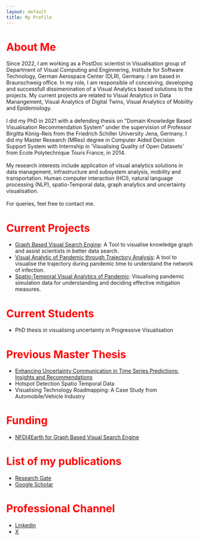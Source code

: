 ```yaml
---
layout: default
title: My Profile
---
```

<style>
h1 {
    color: red;
}
</style>

# About Me

<p> Since 2022, I am working as a PostDoc scientist in Visualisation group of Department of Visual Computing and Enginnering, Institute for Software Technology, German Aerospace Center (DLR), Germany. I am based in Braunschweig office. In my role, I am responsible of conceiving, developing and successfull dissimenination of a Visual Analytics based solutions to the projects. My current projects are related to Visual Analytics in Data Manangement, Visual Analytics of Digital Twins, Visual Analytics of Mobility and Epidemiology. 
 <br> <br>
I did my PhD in 2021  with a defending thesis on "Domain Knowledge Based Visualisation Recommendation System" under the supervision of Professor Birgitta König-Reis from the Friedrich Schiller University Jena, Germany. I did my Master Research (MRes) degree in Computer Aided Decision Support System with Internship in 'Visualising Quality of Open Datasets' from  Ecole Polytechnique Tours France, in 2014. 
<br><br>
My research interests include application of visual analytics solutions in data management, infrastructure and subsystem analysis, mobility and transportation. Human computer interaction (HCI), natural language processing (NLP), spatio-Temporal data, graph analytics and uncertainty visualisation.
<br><br>
For queries, feel free to contact me.</p>

# Current Projects
 - [Graph Based Visual Search Engine](https://vesa.webapps.nfdi4earth.de/): A Tool to visualise knowledge graph and assist scientists in better data search.
 - [Visual Analytic of Pandemic through Trajectory Analysis](https://www.dlr.de/de/sc/forschung-transfer/projekte/pandemos): A tool to visualise the trajectory during pandemic time to understand the network of infection.
 - [Spatio-Temporal Visual Analytics of Pandemic](https://www.dlr.de/de/sc/forschung-transfer/projekte/loki-pandemoics): Visualising pandemic simulation data for understanding and deciding effective mitigation measures.

# Current Students    
 - PhD thesis in visualising uncertainty in Progressive Visualisation

# Previous Master Thesis
   - [Enhancing Uncertainty Communication in Time Series Predictions: Insights and Recommendations](https://arxiv.org/pdf/2408.12365)
   - Hotspot Detection Spatio Temporal Data
   - Visualising Technology Roadmapping: A Case Study from Automobile/Vehicle Industry
# Funding
   - [NFDI4Earth for Graph Based Visual Search Engine](https://www.nfdi4earth.de/2participate/pilots)

# List of my publications 
  - [Research Gate](https://www.researchgate.net/profile/Pawandeep-Kaur-24) 
  - [Google Scholar](https://scholar.google.com/citations?user=F72WAVkAAAAJ&hl=en)
# Professional Channel
  - [Linkedin](https://www.linkedin.com/in/pawandeep-kaur-betz-ph-d-30167a18/) 
  - [X](https://x.com/littlepawan)
 
    
     
